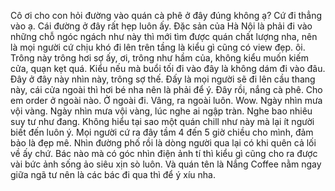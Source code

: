 Cô ơi cho con hỏi đường vào quán cà phê ở đây đúng không ạ? Cứ đi thẳng vào ạ. Cái đường ở đây rất hẹp luôn ấy. Đặc sản của Hà Nội là phải đi vào những chỗ ngóc ngách như này thì mới tìm được quán chất lượng nha, nên là mọi người cứ chịu khó đi lên trên tầng là kiểu gì cũng có view đẹp. ôi. Trông này trông hơi sợ ấy, ơi, trông như hầm của, không kiểu muốn kiếm cửa, quạn kẹt quá. Kiểu nếu mà buổi tối đi vào đây là không dám đi vào đâu. Đây ở đây này nhìn này, trông sợ thế. Đấy là mọi người sẽ đi lên cầu thang này, cái cửa ngoài thì hơi bé nha nên là phải để ý. Đây rồi, nắng cà phê. Cho em order ở ngoài nào. Ở ngoài đi. Vâng, ra ngoài luôn. Wow. Ngày nhìn mưa vội vàng. Ngày nhìn mưa vội vàng, lúc nghe ai ngập tràn. Nghe bao nhiêu suy tư như đang. Không hiểu tại sao một quán chill như này mà lại ít người biết đến luôn ý. Mọi người cứ ra đây tầm 4 đến 5 giờ chiều cho mình, đảm bảo là đẹp mê. Nhìn đường phố rồi là dòng người qua lại có khi quên cả lối về ấy chứ. Bác nào mà có góc nhìn điện ảnh tí thì kiểu gì cũng cho ra được vài bức ảnh sống ảo siêu xịn sò luôn. Và quán tên là Nắng Coffee nằm ngay giữa ngã tư nên là các bác đi qua thì để ý xíu nha.